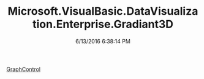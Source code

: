 ﻿---
title: Microsoft.VisualBasic.DataVisualization.Enterprise.Gradiant3D
date: 6/13/2016 6:38:14 PM
---

[GraphControl](T-Microsoft.VisualBasic.DataVisualization.Enterprise.Gradiant3D.GraphControl.html)
